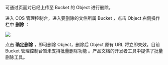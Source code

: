 可通过页面对已经上传至 Bucket 的 Object 进行删除。

进入 COS 管理控制台，进入要删除的文件所属 Bucket ，点击 Object 右侧操作栏中 **删除** ：

![](https://mc.qcloudimg.com/static/img/1a51dc82dbb30c6aec1b79af9a30ce71/image.png)

点击 **确定删除** ，即可删除 Object，删除后 Object 原有 URL 将立即失效。目前 Bucket 管理控制台暂未支持批量删除功能 。产品文档的开发者工具中提供了批量删除工具。

